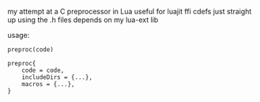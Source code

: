 my attempt at a C preprocessor in Lua
useful for luajit ffi cdefs just straight up using the .h files
depends on my lua-ext lib

usage:

```
preproc(code)

preproc{
	code = code,
	includeDirs = {...},
	macros = {...},
}
```
